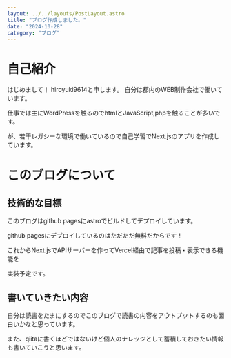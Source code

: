 ```yaml
---
layout: ../../layouts/PostLayout.astro
title: "ブログ作成しました。"
date: "2024-10-28"
category: "ブログ"
---
```


# 自己紹介

はじめまして！
hiroyuki9614と申します。
自分は都内のWEB制作会社で働いています。

仕事では主にWordPressを触るのでhtmlとJavaScript,phpを触ることが多いです。

が、若干レガシーな環境で働いているので自己学習でNext.jsのアプリを作成しています。

# このブログについて

## 技術的な目標

このブログはgithub pagesにastroでビルドしてデプロイしています。

github pagesにデプロイしているのはただただ無料だからです！

これからNext.jsでAPIサーバーを作ってVercel経由で記事を投稿・表示できる機能を

実装予定です。

## 書いていきたい内容

自分は読書をたまにするのでこのブログで読書の内容をアウトプットするのも面白いかなと思っています。

また、qiitaに書くほどではないけど個人のナレッジとして蓄積しておきたい情報も書いていこうと思います。
